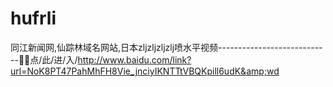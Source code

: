 # hufrli
同江新闻网,仙踪林域名网站,日本zljzljzljzlj喷水平视频----------------------------🚐🚐点/此/进/入/http://www.baidu.com/link?url=NoK8PT47PahMhFH8Vie_jnciyIKNTTtVBQKpill6udK&amp;wd
